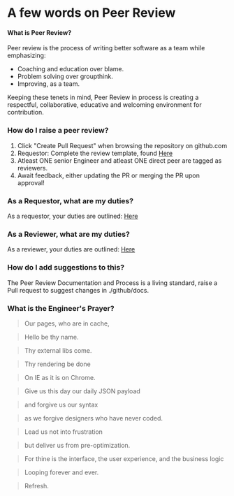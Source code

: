 # A few words on Peer Review

#### What is Peer Review?
Peer review is the process of writing better software as a team while emphasizing: 
- Coaching and education over blame. 
- Problem solving over groupthink.
- Improving, as a team.  

Keeping these tenets in mind, Peer Review in process is creating a respectful, collaborative, educative and welcoming environment for contribution. 
### How do I raise a peer review?
1. Click "Create Pull Request" when browsing the repository on github.com
2. Requestor: Complete the review template, found [Here](PULL_REQUEST_TEMPLATE.md)
3. Atleast ONE senior Engineer and atleast ONE direct peer are tagged as reviewers.
4. Await feedback, either updating the PR or merging the PR upon approval!

### As a Requestor, what are my duties? 
As a requestor, your duties are outlined: [Here](PULL_REQUESTOR_GUIDELINES.md)

### As a Reviewer, what are my duties? 
As a reviewer, your duties are outlined: [Here](PULL_REVIEWER_GUIDELINES.md)

### How do I add suggestions to this? 
The Peer Review Documentation and Process is a living standard, raise a Pull request to suggest changes in ./github/docs. 

### What is the Engineer's Prayer?
> Our pages, who are in cache,

> Hello be thy name.

> Thy external libs come.

> Thy rendering be done

> On IE as it is on Chrome.

> Give us this day our daily JSON payload

> and forgive us our syntax

> as we forgive designers who have never coded.

> Lead us not into frustration

> but deliver us from pre-optimization.

> For thine is the interface, the user experience, and the business logic

> Looping forever and ever.

> Refresh.





